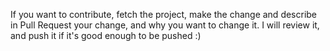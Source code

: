 If you want to contribute, fetch the project, make the change and describe in Pull Request your change, and why you want to change it. I will review it, and push it if it's good enough to be pushed :)
